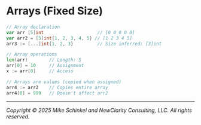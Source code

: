 # Arrays (Fixed Size)

```go
// Array declaration
var arr [5]int                    // [0 0 0 0 0]
var arr2 = [5]int{1, 2, 3, 4, 5} // [1 2 3 4 5]
arr3 := [...]int{1, 2, 3}         // Size inferred: [3]int

// Array operations
len(arr)        // Length: 5
arr[0] = 10     // Assignment
x := arr[0]     // Access

// Arrays are values (copied when assigned)
arr4 := arr2    // Copies entire array
arr4[0] = 999   // Doesn't affect arr2
```
---
*Copyright © 2025 Mike Schinkel and NewClarity Consulting, LLC. All rights reserved.*
